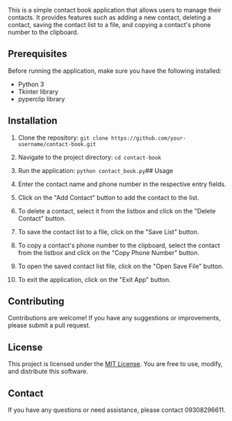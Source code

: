 This is a simple contact book application that allows users to manage their contacts. It provides features such as adding a new contact, deleting a contact, saving the contact list to a file, and copying a contact's phone number to the clipboard.

## Prerequisites

Before running the application, make sure you have the following installed:

- Python 3
- Tkinter library
- pyperclip library

## Installation

1. Clone the repository: `git clone https://github.com/your-username/contact-book.git`
2. Navigate to the project directory: `cd contact-book`
3. Run the application: `python contact_book.py`## Usage

1. Enter the contact name and phone number in the respective entry fields.
2. Click on the "Add Contact" button to add the contact to the list.
3. To delete a contact, select it from the listbox and click on the "Delete Contact" button.
4. To save the contact list to a file, click on the "Save List" button.
5. To copy a contact's phone number to the clipboard, select the contact from the listbox and click on the "Copy Phone Number" button.
6. To open the saved contact list file, click on the "Open Save File" button.
7. To exit the application, click on the "Exit App" button.

## Contributing

Contributions are welcome! If you have any suggestions or improvements, please submit a pull request.

## License

This project is licensed under the [MIT License](https://opensource.org/licenses/MIT). You are free to use, modify, and distribute this software.

## Contact

If you have any questions or need assistance, please contact 09308296611.
